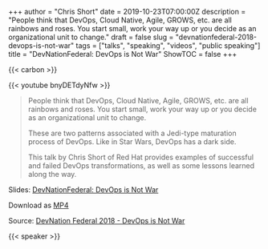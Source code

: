 +++
author = "Chris Short"
date = 2019-10-23T07:00:00Z
description = "People think that DevOps, Cloud Native, Agile, GROWS, etc. are all rainbows and roses. You start small, work your way up or you decide as an organizational unit to change."
draft = false
slug = "devnationfederal-2018-devops-is-not-war"
tags = ["talks", "speaking", "videos", "public speaking"]
title = "DevNationFederal: DevOps is Not War"
ShowTOC = false
+++

{{< carbon >}}

{{< youtube bnyDETdyNfw >}}

> People think that DevOps, Cloud Native, Agile, GROWS, etc. are all rainbows and roses. You start small, work your way up or you decide as an organizational unit to change.
>
> These are two patterns associated with a Jedi-type maturation process of DevOps. Like in Star Wars, DevOps has a dark side.
>
> This talk by Chris Short of Red Hat provides examples of successful and failed DevOps transformations, as well as some lessons learned along the way.

Slides: [DevNationFederal: DevOps is Not War](https://speakerdeck.com/chrisshort/devnationfederal-devops-is-not-war)

Download as [MP4](https://shortcdn.com/chrisshort/DevNation-Federal-2018-DevOps-is-Not-War.mp4)

Source: [DevNation Federal 2018 - DevOps is Not War](https://youtu.be/bnyDETdyNfw)

{{< speaker >}}

